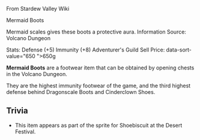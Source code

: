 From Stardew Valley Wiki

Mermaid Boots

Mermaid scales gives these boots a protective aura. Information Source: Volcano Dungeon

Stats: Defense (+5) Immunity (+8) Adventurer's Guild Sell Price: data-sort-value="650 "&gt;650g

**Mermaid Boots** are a footwear item that can be obtained by opening chests in the Volcano Dungeon.

They are the highest immunity footwear of the game, and the third highest defense behind Dragonscale Boots and Cinderclown Shoes.

## Trivia

- This item appears as part of the sprite for Shoebiscuit at the Desert Festival.